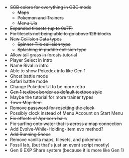 - ~~SGB colors for everything in GBC mode~~
  - ~~Maps~~
  - ~~Pokemon and Trainers~~
  - ~~Menu UIs~~
- ~~Expanded tilesets (up to 0x7F)~~
- ~~Fix tilesets not being able to go above 128 blocks~~
- ~~New Collision Data types~~
  - ~~Spinner Tile collision type~~
  - ~~Splashing in puddle collision type~~
- ~~Allow tall grass in forests tutorial~~
- Player Select in intro
- Name Rival in intro
- ~~Able to show Pokedex info like Gen 1~~
- Ghost battle mode
- Safari battle mode
- Change Pokedex UI to be more retro
- ~~Gen 1 textbox border as default textbox style~~
- Maybe the tutorial for more trainer types
- ~~Town Map item~~
- ~~Remove password for resetting the clock~~
- Possibly clock instead of Menu Account on Start Menu
- ~~Fix effects of Apricorn balls~~
- ~~Fix surfing onto water that is across a map connection~~
- Add Evolve-While-Holding-Item evo method?
- ~~Add Running Shoes~~
- Remove vanilla maps, tilesets, and pokemon 
- Fossil lab, (but that's just an event script mostly)
- Gen 6 EXP Share system (because it is more like Gen 1)
